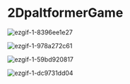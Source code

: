 # 2DpaltformerGame
![ezgif-1-8396ee1e27](https://github.com/user-attachments/assets/74a39590-1e41-4b8a-91d1-6dd9144ba567) 

![ezgif-1-978a272c61](https://github.com/user-attachments/assets/d606a449-ba8d-4ea0-8db5-030ffed98e52)

![ezgif-1-59bd920817](https://github.com/user-attachments/assets/7d07e4fc-2b5a-4f31-bf4b-20935a01dd74)

![ezgif-1-dc9731dd04](https://github.com/user-attachments/assets/27d0e1b0-18c1-48f5-a11f-78ab5637b8a6)
